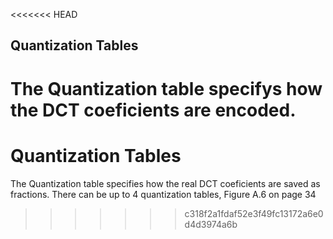 <<<<<<< HEAD
## Quantization Tables

The Quantization table specifys how the DCT coeficients are encoded.
=======
# Quantization Tables

The Quantization table specifies how the real DCT coeficients are saved as fractions. 
There can be up to 4 quantization tables, 
Figure A.6 on page 34
>>>>>>> c318f2a1fdaf52e3f49fc13172a6e0d4d3974a6b
